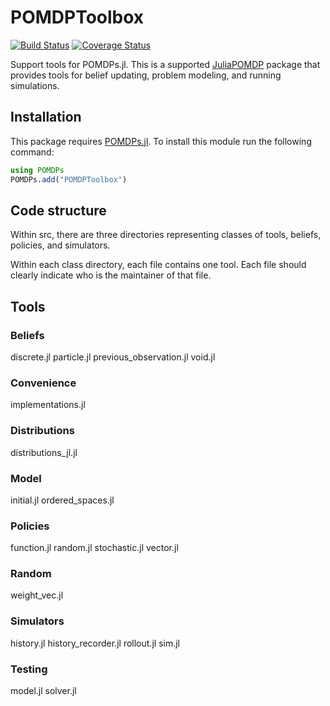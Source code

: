 # POMDPToolbox
[![Build Status](https://travis-ci.org/JuliaPOMDP/POMDPToolbox.jl.svg?branch=master)](https://travis-ci.org/JuliaPOMDP/POMDPToolbox.jl)
[![Coverage Status](https://coveralls.io/repos/github/JuliaPOMDP/POMDPToolbox.jl/badge.svg?branch=master)](https://coveralls.io/github/JuliaPOMDP/POMDPToolbox.jl?branch=master)

Support tools for POMDPs.jl. This is a supported [JuliaPOMDP](https://github.com/JuliaPOMDP) package that provides tools
for belief updating, problem modeling, and running simulations. 

## Installation

This package requires [POMDPs.jl](https://github.com/JuliaPOMDP). To install this module run the following command:

```julia
using POMDPs
POMDPs.add("POMDPToolbox")
```

## Code structure

Within src, there are three directories representing classes of tools, beliefs, policies, and simulators.

Within each class directory, each file contains one tool. Each file should clearly indicate who is the maintainer of that file.

## Tools

### Beliefs
  discrete.jl
  particle.jl
  previous_observation.jl
  void.jl
### Convenience
  implementations.jl
### Distributions
  distributions_jl.jl
### Model
  initial.jl
  ordered_spaces.jl
### Policies
  function.jl
  random.jl
  stochastic.jl
  vector.jl
### Random
  weight_vec.jl
### Simulators
  history.jl
  history_recorder.jl
  rollout.jl
  sim.jl
### Testing
  model.jl
  solver.jl

